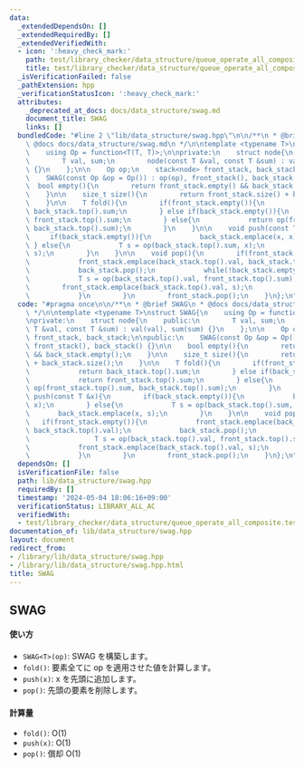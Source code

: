 ```yaml
---
data:
  _extendedDependsOn: []
  _extendedRequiredBy: []
  _extendedVerifiedWith:
  - icon: ':heavy_check_mark:'
    path: test/library_checker/data_structure/queue_operate_all_composite.test.cpp
    title: test/library_checker/data_structure/queue_operate_all_composite.test.cpp
  _isVerificationFailed: false
  _pathExtension: hpp
  _verificationStatusIcon: ':heavy_check_mark:'
  attributes:
    _deprecated_at_docs: docs/data_structure/swag.md
    document_title: SWAG
    links: []
  bundledCode: "#line 2 \"lib/data_structure/swag.hpp\"\n\n/**\n * @brief SWAG\n *\
    \ @docs docs/data_structure/swag.md\n */\n\ntemplate <typename T>\nstruct SWAG{\n\
    \    using Op = function<T(T, T)>;\n\nprivate:\n    struct node{\n    public:\n\
    \        T val, sum;\n        node(const T &val, const T &sum) : val(val), sum(sum)\
    \ {}\n    };\n\n    Op op;\n    stack<node> front_stack, back_stack;\n\npublic:\n\
    \    SWAG(const Op &op = Op()) : op(op), front_stack(), back_stack() {}\n\n  \
    \  bool empty(){\n        return front_stack.empty() && back_stack.empty();\n\
    \    }\n\n    size_t size(){\n        return front_stack.size() + back_stack.size();\n\
    \    }\n\n    T fold(){\n        if(front_stack.empty()){\n            return\
    \ back_stack.top().sum;\n        } else if(back_stack.empty()){\n            return\
    \ front_stack.top().sum;\n        } else{\n            return op(front_stack.top().sum,\
    \ back_stack.top().sum);\n        }\n    }\n\n    void push(const T &x){\n   \
    \     if(back_stack.empty()){\n            back_stack.emplace(x, x);\n       \
    \ } else{\n            T s = op(back_stack.top().sum, x);\n            back_stack.emplace(x,\
    \ s);\n        }\n    }\n\n    void pop(){\n        if(front_stack.empty()){\n\
    \            front_stack.emplace(back_stack.top().val, back_stack.top().val);\n\
    \            back_stack.pop();\n            while(!back_stack.empty()){\n    \
    \            T s = op(back_stack.top().val, front_stack.top().sum);\n        \
    \        front_stack.emplace(back_stack.top().val, s);\n                back_stack.pop();\n\
    \            }\n        }\n        front_stack.pop();\n    }\n};\n"
  code: "#pragma once\n\n/**\n * @brief SWAG\n * @docs docs/data_structure/swag.md\n\
    \ */\n\ntemplate <typename T>\nstruct SWAG{\n    using Op = function<T(T, T)>;\n\
    \nprivate:\n    struct node{\n    public:\n        T val, sum;\n        node(const\
    \ T &val, const T &sum) : val(val), sum(sum) {}\n    };\n\n    Op op;\n    stack<node>\
    \ front_stack, back_stack;\n\npublic:\n    SWAG(const Op &op = Op()) : op(op),\
    \ front_stack(), back_stack() {}\n\n    bool empty(){\n        return front_stack.empty()\
    \ && back_stack.empty();\n    }\n\n    size_t size(){\n        return front_stack.size()\
    \ + back_stack.size();\n    }\n\n    T fold(){\n        if(front_stack.empty()){\n\
    \            return back_stack.top().sum;\n        } else if(back_stack.empty()){\n\
    \            return front_stack.top().sum;\n        } else{\n            return\
    \ op(front_stack.top().sum, back_stack.top().sum);\n        }\n    }\n\n    void\
    \ push(const T &x){\n        if(back_stack.empty()){\n            back_stack.emplace(x,\
    \ x);\n        } else{\n            T s = op(back_stack.top().sum, x);\n     \
    \       back_stack.emplace(x, s);\n        }\n    }\n\n    void pop(){\n     \
    \   if(front_stack.empty()){\n            front_stack.emplace(back_stack.top().val,\
    \ back_stack.top().val);\n            back_stack.pop();\n            while(!back_stack.empty()){\n\
    \                T s = op(back_stack.top().val, front_stack.top().sum);\n    \
    \            front_stack.emplace(back_stack.top().val, s);\n                back_stack.pop();\n\
    \            }\n        }\n        front_stack.pop();\n    }\n};\n"
  dependsOn: []
  isVerificationFile: false
  path: lib/data_structure/swag.hpp
  requiredBy: []
  timestamp: '2024-05-04 18:06:16+09:00'
  verificationStatus: LIBRARY_ALL_AC
  verifiedWith:
  - test/library_checker/data_structure/queue_operate_all_composite.test.cpp
documentation_of: lib/data_structure/swag.hpp
layout: document
redirect_from:
- /library/lib/data_structure/swag.hpp
- /library/lib/data_structure/swag.hpp.html
title: SWAG
---
```

## SWAG

#### 使い方

- `SWAG<T>(op)`: SWAG を構築します。
- `fold()`: 要素全てに op を適用させた値を計算します。
- `push(x)`: x を先頭に追加します。
- `pop()`: 先頭の要素を削除します。

#### 計算量

- `fold()`: $\mathrm{O}(1)$
- `push(x)`: $\mathrm{O}(1)$
- `pop()`: 償却 $\mathrm{O}(1)$